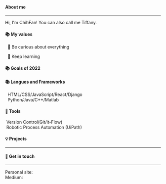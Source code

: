 #### About me
-------------
Hi, I'm ChihFan! You can also call me Tiffany. 

####   📚 My values

&nbsp; 🍏 Be curious about everything

&nbsp; 🙌 Keep learning

#### 📚 Goals of 2022


#### 📚 Langues and Frameworks

&nbsp; HTML/CSS/JavaScript/React/Django
<br>&nbsp; Python/Java/C++/Matlab

#### 🔧 Tools

&nbsp;Version Control(Git/it-Flow)
<br>&nbsp;Robotic Process Automation (UiPath)

#### 💡 Projects
-------------

#### 🔗 Get in touch
-------------
Personal site: 
<br>Medium: 
